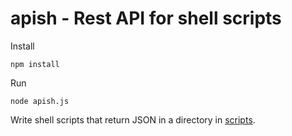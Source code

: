 # apish - Rest API for shell scripts

Install

	npm install

Run

	node apish.js

Write shell scripts that return JSON in a directory in [scripts](scripts).
